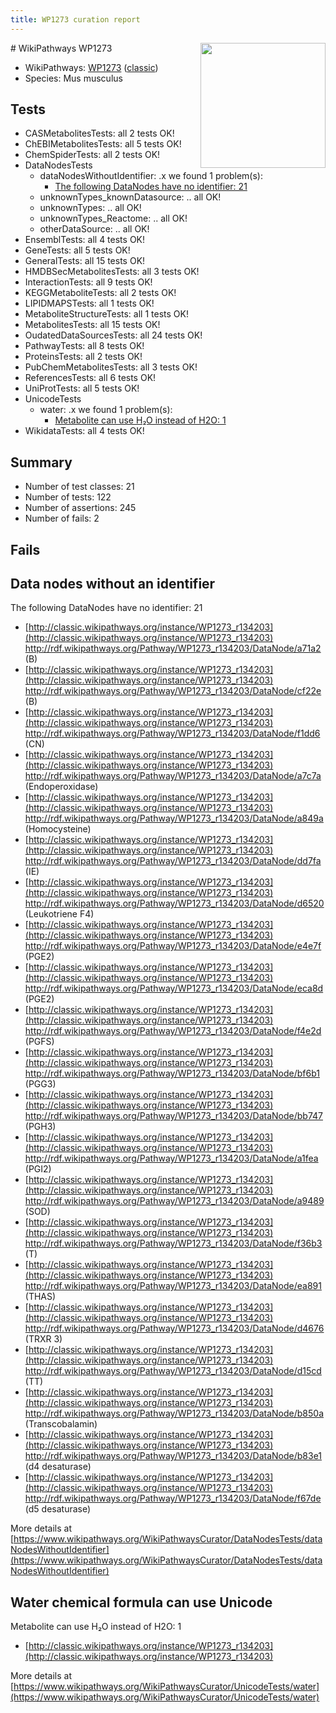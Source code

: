 ```yaml
---
title: WP1273 curation report
---
```


<img style="float: right; width: 200px" src="https://upload.wikimedia.org/wikipedia/commons/thumb/8/83/Wplogo_with_text_500.png/640px-Wplogo_with_text_500.png" />
# WikiPathways WP1273

* WikiPathways: [WP1273](https://wikipathways.org/pathways/WP1273) ([classic](https://classic.wikipathways.org/instance/WP1273))
* Species: Mus musculus
## Tests
* CASMetabolitesTests: all 2 tests OK!
* ChEBIMetabolitesTests: all 5 tests OK!
* ChemSpiderTests: all 2 tests OK!
* DataNodesTests
    * dataNodesWithoutIdentifier: .x we found 1 problem(s):
        * [The following DataNodes have no identifier: 21](#8792c4b0)
    * unknownTypes_knownDatasource: .. all OK!
    * unknownTypes: .. all OK!
    * unknownTypes_Reactome: .. all OK!
    * otherDataSource: .. all OK!
* EnsemblTests: all 4 tests OK!
* GeneTests: all 5 tests OK!
* GeneralTests: all 15 tests OK!
* HMDBSecMetabolitesTests: all 3 tests OK!
* InteractionTests: all 9 tests OK!
* KEGGMetaboliteTests: all 2 tests OK!
* LIPIDMAPSTests: all 1 tests OK!
* MetaboliteStructureTests: all 1 tests OK!
* MetabolitesTests: all 15 tests OK!
* OudatedDataSourcesTests: all 24 tests OK!
* PathwayTests: all 8 tests OK!
* ProteinsTests: all 2 tests OK!
* PubChemMetabolitesTests: all 3 tests OK!
* ReferencesTests: all 6 tests OK!
* UniProtTests: all 5 tests OK!
* UnicodeTests
    * water: .x we found 1 problem(s):
        * [Metabolite can use H₂O instead of H2O: 1](#a680b2d0)
* WikidataTests: all 4 tests OK!


## Summary

* Number of test classes: 21
* Number of tests: 122
* Number of assertions: 245
* Number of fails: 2

## Fails

<a name="8792c4b0" />

## Data nodes without an identifier

The following DataNodes have no identifier: 21

* [http://classic.wikipathways.org/instance/WP1273_r134203](http://classic.wikipathways.org/instance/WP1273_r134203) http://rdf.wikipathways.org/Pathway/WP1273_r134203/DataNode/a71a2 (B)
* [http://classic.wikipathways.org/instance/WP1273_r134203](http://classic.wikipathways.org/instance/WP1273_r134203) http://rdf.wikipathways.org/Pathway/WP1273_r134203/DataNode/cf22e (B)
* [http://classic.wikipathways.org/instance/WP1273_r134203](http://classic.wikipathways.org/instance/WP1273_r134203) http://rdf.wikipathways.org/Pathway/WP1273_r134203/DataNode/f1dd6 (CN)
* [http://classic.wikipathways.org/instance/WP1273_r134203](http://classic.wikipathways.org/instance/WP1273_r134203) http://rdf.wikipathways.org/Pathway/WP1273_r134203/DataNode/a7c7a (Endoperoxidase)
* [http://classic.wikipathways.org/instance/WP1273_r134203](http://classic.wikipathways.org/instance/WP1273_r134203) http://rdf.wikipathways.org/Pathway/WP1273_r134203/DataNode/a849a (Homocysteine)
* [http://classic.wikipathways.org/instance/WP1273_r134203](http://classic.wikipathways.org/instance/WP1273_r134203) http://rdf.wikipathways.org/Pathway/WP1273_r134203/DataNode/dd7fa (IE)
* [http://classic.wikipathways.org/instance/WP1273_r134203](http://classic.wikipathways.org/instance/WP1273_r134203) http://rdf.wikipathways.org/Pathway/WP1273_r134203/DataNode/d6520 (Leukotriene F4)
* [http://classic.wikipathways.org/instance/WP1273_r134203](http://classic.wikipathways.org/instance/WP1273_r134203) http://rdf.wikipathways.org/Pathway/WP1273_r134203/DataNode/e4e7f (PGE2)
* [http://classic.wikipathways.org/instance/WP1273_r134203](http://classic.wikipathways.org/instance/WP1273_r134203) http://rdf.wikipathways.org/Pathway/WP1273_r134203/DataNode/eca8d (PGE2)
* [http://classic.wikipathways.org/instance/WP1273_r134203](http://classic.wikipathways.org/instance/WP1273_r134203) http://rdf.wikipathways.org/Pathway/WP1273_r134203/DataNode/f4e2d (PGFS)
* [http://classic.wikipathways.org/instance/WP1273_r134203](http://classic.wikipathways.org/instance/WP1273_r134203) http://rdf.wikipathways.org/Pathway/WP1273_r134203/DataNode/bf6b1 (PGG3)
* [http://classic.wikipathways.org/instance/WP1273_r134203](http://classic.wikipathways.org/instance/WP1273_r134203) http://rdf.wikipathways.org/Pathway/WP1273_r134203/DataNode/bb747 (PGH3)
* [http://classic.wikipathways.org/instance/WP1273_r134203](http://classic.wikipathways.org/instance/WP1273_r134203) http://rdf.wikipathways.org/Pathway/WP1273_r134203/DataNode/a1fea (PGI2)
* [http://classic.wikipathways.org/instance/WP1273_r134203](http://classic.wikipathways.org/instance/WP1273_r134203) http://rdf.wikipathways.org/Pathway/WP1273_r134203/DataNode/a9489 (SOD)
* [http://classic.wikipathways.org/instance/WP1273_r134203](http://classic.wikipathways.org/instance/WP1273_r134203) http://rdf.wikipathways.org/Pathway/WP1273_r134203/DataNode/f36b3 (T)
* [http://classic.wikipathways.org/instance/WP1273_r134203](http://classic.wikipathways.org/instance/WP1273_r134203) http://rdf.wikipathways.org/Pathway/WP1273_r134203/DataNode/ea891 (THAS)
* [http://classic.wikipathways.org/instance/WP1273_r134203](http://classic.wikipathways.org/instance/WP1273_r134203) http://rdf.wikipathways.org/Pathway/WP1273_r134203/DataNode/d4676 (TRXR 3)
* [http://classic.wikipathways.org/instance/WP1273_r134203](http://classic.wikipathways.org/instance/WP1273_r134203) http://rdf.wikipathways.org/Pathway/WP1273_r134203/DataNode/d15cd (TT)
* [http://classic.wikipathways.org/instance/WP1273_r134203](http://classic.wikipathways.org/instance/WP1273_r134203) http://rdf.wikipathways.org/Pathway/WP1273_r134203/DataNode/b850a (Transcobalamin)
* [http://classic.wikipathways.org/instance/WP1273_r134203](http://classic.wikipathways.org/instance/WP1273_r134203) http://rdf.wikipathways.org/Pathway/WP1273_r134203/DataNode/b83e1 (d4 desaturase)
* [http://classic.wikipathways.org/instance/WP1273_r134203](http://classic.wikipathways.org/instance/WP1273_r134203) http://rdf.wikipathways.org/Pathway/WP1273_r134203/DataNode/f67de (d5 desaturase)


More details at [https://www.wikipathways.org/WikiPathwaysCurator/DataNodesTests/dataNodesWithoutIdentifier](https://www.wikipathways.org/WikiPathwaysCurator/DataNodesTests/dataNodesWithoutIdentifier)

<a name="a680b2d0" />

## Water chemical formula can use Unicode

Metabolite can use H₂O instead of H2O: 1

* [http://classic.wikipathways.org/instance/WP1273_r134203](http://classic.wikipathways.org/instance/WP1273_r134203)


More details at [https://www.wikipathways.org/WikiPathwaysCurator/UnicodeTests/water](https://www.wikipathways.org/WikiPathwaysCurator/UnicodeTests/water)

